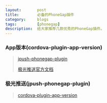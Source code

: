 ```yaml
---
layout:       post
title:        必备的PhoneGap插件
category:     blogs
tags:         [phonegap]
description:  给大家推荐几款优秀的PhoneGap插件。
---
```


### App版本(cordova-plugin-app-version)

> [jpush-phonegap-plugin](https://github.com/jpush/jpush-phonegap-plugin)
>
> [极光推送官方文档](http://docs.jpush.cn/)


### 极光推送(jpush-phonegap-plugin)

> [cordova-plugin-app-version](https://github.com/whiteoctober/cordova-plugin-app-version)